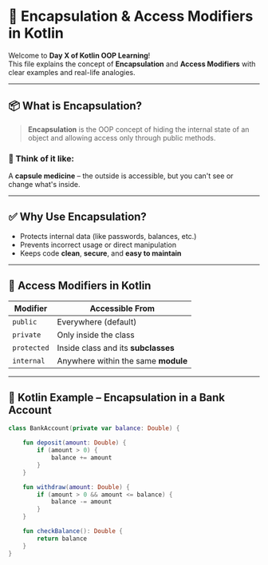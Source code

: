 # 🔐 Encapsulation & Access Modifiers in Kotlin

Welcome to **Day X of Kotlin OOP Learning**!  
This file explains the concept of **Encapsulation** and **Access Modifiers** with clear examples and real-life analogies.

---

## 📦 What is Encapsulation?

> **Encapsulation** is the OOP concept of hiding the internal state of an object and allowing access only through public methods.

### 🧠 Think of it like:
A **capsule medicine** – the outside is accessible, but you can't see or change what's inside.

---

## ✅ Why Use Encapsulation?

- Protects internal data (like passwords, balances, etc.)
- Prevents incorrect usage or direct manipulation
- Keeps code **clean**, **secure**, and **easy to maintain**

---

## 🔑 Access Modifiers in Kotlin

| Modifier     | Accessible From                                  |
|--------------|--------------------------------------------------|
| `public`     | Everywhere (default)                             |
| `private`    | Only inside the class                            |
| `protected`  | Inside class and its **subclasses**              |
| `internal`   | Anywhere within the same **module**              |

---

## 🧪 Kotlin Example – Encapsulation in a Bank Account

```kotlin
class BankAccount(private var balance: Double) {

    fun deposit(amount: Double) {
        if (amount > 0) {
            balance += amount
        }
    }

    fun withdraw(amount: Double) {
        if (amount > 0 && amount <= balance) {
            balance -= amount
        }
    }

    fun checkBalance(): Double {
        return balance
    }
}
